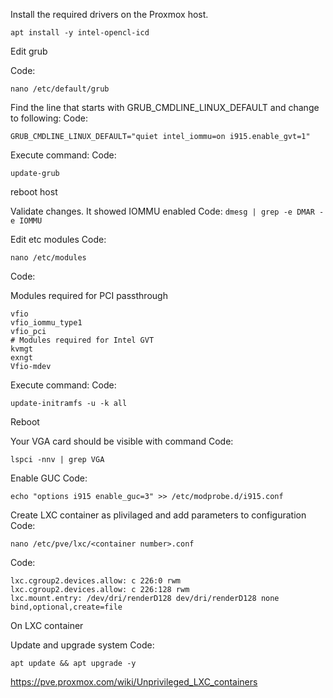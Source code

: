 
Install the required drivers on the Proxmox host.

```
apt install -y intel-opencl-icd
```

Edit grub

Code:
```
nano /etc/default/grub
```

Find the line that starts with GRUB_CMDLINE_LINUX_DEFAULT and change to following:
Code:

```GRUB_CMDLINE_LINUX_DEFAULT="quiet intel_iommu=on i915.enable_gvt=1"```

Execute command:
Code:

```update-grub```


reboot host

Validate changes. It showed IOMMU enabled
Code:
```dmesg | grep -e DMAR -e IOMMU```


Edit etc modules
Code:
```
nano /etc/modules
```


Code:

Modules required for PCI passthrough

```
vfio
vfio_iommu_type1
vfio_pci
# Modules required for Intel GVT
kvmgt
exngt
Vfio-mdev
```

Execute command:
Code:
```
update-initramfs -u -k all
```
Reboot

Your VGA card should be visible with command
Code:
```
lspci -nnv | grep VGA
```

Enable GUC
Code:
```
echo "options i915 enable_guc=3" >> /etc/modprobe.d/i915.conf
```

Create LXC container as plivilaged and add parameters to configuration
Code:

```
nano /etc/pve/lxc/<container number>.conf
```

Code:
```
lxc.cgroup2.devices.allow: c 226:0 rwm
lxc.cgroup2.devices.allow: c 226:128 rwm
lxc.mount.entry: /dev/dri/renderD128 dev/dri/renderD128 none bind,optional,create=file
```


On LXC container


Update and upgrade system
Code:
```
apt update && apt upgrade -y
```



https://pve.proxmox.com/wiki/Unprivileged_LXC_containers

